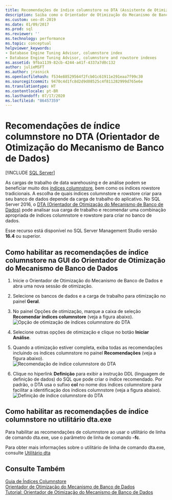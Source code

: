 ```yaml
---
title: Recomendações de índice columnstore no DTA (Assistente de Otimização do Mecanismo de Banco de Dados)
description: Saiba como o Orientador de Otimização do Mecanismo de Banco de Dados pode analisar sua carga de trabalho e recomendar índices columnstore e rowstore para criação no banco de dados no SQL Server.
ms.custom: seo-dt-2019
ms.date: 01/09/2017
ms.prod: sql
ms.reviewer: ''
ms.technology: performance
ms.topic: conceptual
helpviewer_keywords:
- Database Engine Tuning Advisor, columnstore index
- Database Engine Tuning Advisor, columnstore and rowstore indexes
ms.assetid: 9fba1139-82cb-4244-a41f-4337a7d0c132
author: julieMSFT
ms.author: jrasnick
ms.openlocfilehash: f534e88529564f2fcb01c61911e291eaa7f99c30
ms.sourcegitcommit: 9470c4d1fc8d2d9d08525c4f811282999d765e6e
ms.translationtype: HT
ms.contentlocale: pt-BR
ms.lasthandoff: 07/17/2020
ms.locfileid: "86457359"
---
```

# <a name="columnstore-index-recommendations-in-database-engine-tuning-advisor-dta"></a>Recomendações de índice columnstore no DTA (Orientador de Otimização do Mecanismo de Banco de Dados)
 [!INCLUDE [SQL Server](../../includes/applies-to-version/sqlserver.md)]

 
  As cargas de trabalho de data warehousing e de análise podem se beneficiar muito dos [índices columnstore](../../t-sql/statements/create-columnstore-index-transact-sql.md), bem como os índices rowstore tradicionais. A escolha de quais índices columnstore e rowstore criar para seu banco de dados depende da carga de trabalho do aplicativo. No SQL Server 2016, o [DTA (Orientador de Otimização do Mecanismo de Banco de Dados)](../../relational-databases/performance/database-engine-tuning-advisor.md) pode analisar sua carga de trabalho e recomendar uma combinação apropriada de índices columnstore e rowstore para criar no banco de dados. 
  
 Esse recurso está disponível no SQL Server Management Studio versão **16.4** ou superior. 
  
## <a name="how-to-enable-columnstore-index-recommendations-in-database-engine-tuning-advisor-gui"></a>Como habilitar as recomendações de índice columnstore na GUI do Orientador de Otimização do Mecanismo de Banco de Dados

  
  1. Inicie o Orientador de Otimização do Mecanismo de Banco de Dados e abra uma nova sessão de otimização.
  
  2. Selecione os bancos de dados e a carga de trabalho para otimização no painel **Geral**.
  
  3. No painel Opções de otimização, marque a caixa de seleção **Recomendar índices columnstore** (veja a figura abaixo).
  ![Opção de otimização de índices columnstore do DTA](../../relational-databases/performance/media/dta-columnstore-indexes-tuning-option.gif)
 
  4. Selecione outras opções de otimização e clique no botão **Iniciar Análise**.
  
  5. Quando a otimização estiver completa, exiba todas as recomendações incluindo os índices columnstore no painel **Recomendações** (veja a figura abaixo).      
  ![Recomendação de índice columnstore do DTA](../../relational-databases/performance/media/dta-columnstore-index-recommendation.gif)
  
  6. Clique no hiperlink **Definição** para exibir a instrução DDL (linguagem de definição de dados) do SQL que pode criar o índice recomendado. Por padrão, o DTA usa o sufixo **col** no nome dos índices columnstore para facilitar a identificação dos índices columnstore (veja a figura abaixo).
  ![Definição de índice columnstore do DTA](../../relational-databases/performance/media/dta-columnstore-index-definition.gif) 
  
  
  ## <a name="how-to-enable-columnstore-index-recommendations-in-dtaexe-utility"></a>Como habilitar as recomendações de índice columnstore no utilitário dta.exe

Para habilitar as recomendações de columnstore ao usar o utilitário de linha de comando dta.exe, use o parâmetro de linha de comando **-fc**.

Para obter mais informações sobre o utilitário de linha de comando dta.exe, consulte [Utilitário dta](../../tools/dta/dta-utility.md)

## <a name="see-also"></a>Consulte Também
[Guia de Índices Columnstore](../../relational-databases/indexes/columnstore-indexes-overview.md)       
[Orientador de Otimização do Mecanismo de Banco de Dados](../../relational-databases/performance/database-engine-tuning-advisor.md)      
[Tutorial: Orientador de Otimização do Mecanismo de Banco de Dados](../../tools/dta/tutorial-database-engine-tuning-advisor.md)



  

